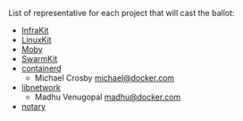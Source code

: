 List of representative for each project that will cast the ballot:

* [InfraKit](https://github.com/docker/infrakit)
* [LinuxKit](https://github.com/linuxkit/linuxkit)
* [Moby](https://github.com/moby/moby)
* [SwarmKit](https://github.com/docker/swarmkit)
* [containerd](https://github.com/containerd/containerd)
	- Michael Crosby michael@docker.com
* [libnetwork](https://github.com/docker/libnetwork)
	- Madhu Venugopal madhu@docker.com
* [notary](https://github.com/docker/notary)
